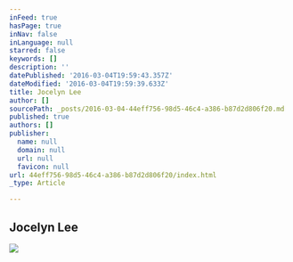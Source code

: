 ```yaml
---
inFeed: true
hasPage: true
inNav: false
inLanguage: null
starred: false
keywords: []
description: ''
datePublished: '2016-03-04T19:59:43.357Z'
dateModified: '2016-03-04T19:59:39.633Z'
title: Jocelyn Lee
author: []
sourcePath: _posts/2016-03-04-44eff756-98d5-46c4-a386-b87d2d806f20.md
published: true
authors: []
publisher:
  name: null
  domain: null
  url: null
  favicon: null
url: 44eff756-98d5-46c4-a386-b87d2d806f20/index.html
_type: Article

---
```

## Jocelyn Lee
![](https://the-grid-user-content.s3-us-west-2.amazonaws.com/b152204b-5b55-4c9a-9832-671d14a41106.jpg)